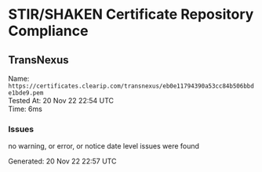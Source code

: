# STIR/SHAKEN Certificate Repository Compliance

## TransNexus

Name: `https://certificates.clearip.com/transnexus/eb0e11794390a53cc84b506bbde1bde9.pem`\
Tested At: 20 Nov 22 22:54 UTC\
Time: 6ms

### Issues

no warning, or error, or notice date level issues were found

Generated: 20 Nov 22 22:57 UTC